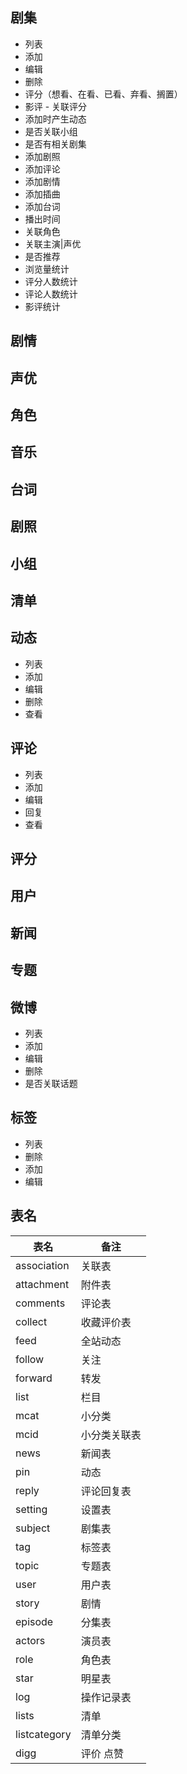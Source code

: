 ## 剧集

- 列表
- 添加
- 编辑
- 删除
- 评分（想看、在看、已看、弃看、搁置）
- 影评 - 关联评分
- 添加时产生动态
- 是否关联小组
- 是否有相关剧集
- 添加剧照
- 添加评论
- 添加剧情
- 添加插曲
- 添加台词
- 播出时间
- 关联角色
- 关联主演|声优
- 是否推荐
- 浏览量统计
- 评分人数统计
- 评论人数统计
- 影评统计

## 剧情

## 声优

## 角色

## 音乐

## 台词

## 剧照

## 小组

## 清单

## 动态

- 列表
- 添加
- 编辑
- 删除
- 查看

## 评论

- 列表
- 添加
- 编辑
- 回复
- 查看

## 评分

## 用户

## 新闻

## 专题

## 微博

- 列表
- 添加
- 编辑
- 删除
- 是否关联话题

## 标签

- 列表
- 删除
- 添加
- 编辑

## 表名

| 表名         | 备注         |
| ------------ | ------------ |
| association  | 关联表       |
| attachment   | 附件表       |
| comments     | 评论表       |
| collect      | 收藏评价表   |
| feed         | 全站动态     |
| follow       | 关注         |
| forward      | 转发         |
| list         | 栏目         |
| mcat         | 小分类       |
| mcid         | 小分类关联表 |
| news         | 新闻表       |
| pin          | 动态         |
| reply        | 评论回复表   |
| setting      | 设置表       |
| subject      | 剧集表       |
| tag          | 标签表       |
| topic        | 专题表       |
| user         | 用户表       |
| story        | 剧情         |
| episode      | 分集表       |
| actors       | 演员表       |
| role         | 角色表       |
| star         | 明星表       |
| log          | 操作记录表   |
| lists        | 清单         |
| listcategory | 清单分类     |
| digg         | 评价 点赞    |
